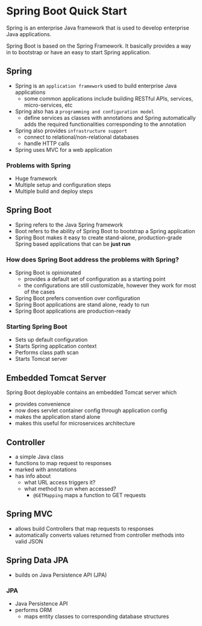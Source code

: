 # Spring Boot Quick Start

Spring is an enterprise Java framework that is used to develop enterprise Java applications.

Spring Boot is based on the Spring Framework. It basically provides a way in to bootstrap or have an easy to start Spring application.

## Spring

- Spring is an `application framework` used to build enterprise Java applications
  - some common applications include building RESTful APIs, services, micro-services, etc
- Spring also has a `programming and configuration model`
  - define services as classes with annotations and Spring automatically adds the required functionalities corresponding to the annotation
- Spring also provides `infrastructure support`
  - connect to relational/non-relational databases
  - handle HTTP calls
- Spring uses MVC for a web application

### Problems with Spring

- Huge framework
- Multiple setup and configuration steps
- Multiple build and deploy steps

## Spring Boot

- Spring refers to the Java Spring framework
- Boot refers to the ability of Spring Boot to bootstrap a Spring application
- Spring Boot makes it easy to create stand-alone, production-grade Spring based applications that can be **just run**

### How does Spring Boot address the problems with Spring?

- Spring Boot is opinionated
  - provides a default set of configuration as a starting point
  - the configurations are still customizable, however they work for most of the cases
- Spring Boot prefers convention over configuration
- Spring Boot applications are stand alone, ready to run
- Spring Boot applications are production-ready

### Starting Spring Boot

- Sets up default configuration
- Starts Spring application context
- Performs class path scan
- Starts Tomcat server

## Embedded Tomcat Server

Spring Boot deployable contains an embedded Tomcat server which

- provides convenience
- now does servlet container config through application config
- makes the application stand alone
- makes this useful for microservices architecture

## Controller

- a simple Java class
- functions to map request to responses
- marked with annotations
- has info about
  - what URL access triggers it?
  - what method to run when accessed?
    - `@GETMapping` maps a function to GET requests

## Spring MVC

- allows build Controllers that map requests to responses
- automatically converts values returned from controller methods into valid JSON

## Spring Data JPA

- builds on Java Persistence API (JPA)

### JPA

- Java Persistence API
- performs ORM
  - maps entity classes to corresponding database structures
